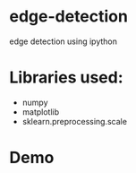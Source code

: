 # edge-detection
edge detection using ipython

# Libraries used:
* numpy
* matplotlib
* sklearn.preprocessing.scale

# Demo
